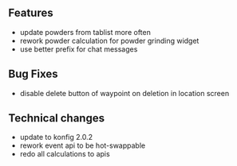 ## Features
- update powders from tablist more often
- rework powder calculation for powder grinding widget
- use better prefix for chat messages

## Bug Fixes
- disable delete button of waypoint on deletion in location screen

## Technical changes
- update to konfig 2.0.2
- rework event api to be hot-swappable
- redo all calculations to apis